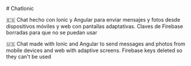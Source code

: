 #   C h a t I o n i c 

🇪🇸 Chat hecho con Ionic y Angular para enviar mensajes y fotos desde dispositivos móviles y web con pantallas adaptativas. Claves de Firebase borradas para que no se puedan usar

🇺🇸 Chat made with Ionic and Angular to send messages and photos from mobile devices and web with adaptive screens. Firebase keys deleted so they can't be used
 
